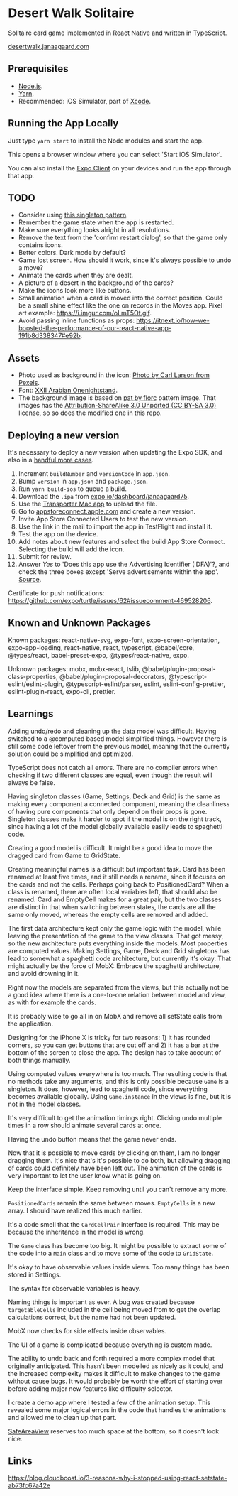 # Desert Walk Solitaire

Solitaire card game implemented in React Native and written in TypeScript.

[desertwalk.janaagaard.com](https://desertwalk.janaagaard.com/)

## Prerequisites

- [Node.js](https://nodejs.org/en/).
- [Yarn](https://yarnpkg.com/en/).
- Recommended: iOS Simulator, part of [Xcode](https://developer.apple.com/xcode/).

## Running the App Locally

Just type `yarn start` to install the Node modules and start the app.

This opens a browser window where you can select 'Start iOS Simulator'.

You can also install the [Expo Client](https://expo.io/tools#client) on your devices and run the app through that app.

## TODO

- Consider using [this singleton pattern](https://wanago.io/2019/11/11/javascript-design-patterns-1-singleton-and-the-module/#crayon-5e26b0cf71d61490784531).
- Remember the game state when the app is restarted.
- Make sure everything looks alright in all resolutions.
- Remove the text from the 'confirm restart dialog', so that the game only contains icons.
- Better colors. Dark mode by default?
- Game lost screen. How should it work, since it's always possible to undo a move?
- Animate the cards when they are dealt.
- A picture of a desert in the background of the cards?
- Make the icons look more like buttons.
- Small animation when a card is moved into the correct position. Could be a small shine effect like the one on records in the Moves app. Pixel art example: <https://i.imgur.com/oLmT5Ot.gif>.
- Avoid passing inline functions as props: <https://itnext.io/how-we-boosted-the-performance-of-our-react-native-app-191b8d338347#e92b>.

## Assets

- Photo used as background in the icon: [Photo by Carl Larson from Pexels](https://www.pexels.com/photo/saraha-desert-1123567/).
- Font: [XXII Arabian Onenightstand](http://www.dafont.com/xxii-arabian-onenightstand.font?text=Desert+Walk+A+2+3+4+5+6+7+8+9+10+J+Q+K).
- The background image is based on [pat by florc](http://www.colourlovers.com/pattern/50713/pat) pattern image. That images has the [Attribution-ShareAlike 3.0 Unported (CC BY-SA 3.0)](https://creativecommons.org/licenses/by-nc-sa/3.0/) license, so so does the modified one in this repo.

## Deploying a new version

It's necessary to deploy a new version when updating the Expo SDK, and also in a [handful more cases](https://docs.expo.dev/workflow/publishing/#limitations).

1. Increment `buildNumber` and `versionCode` in `app.json`.
2. Bump `version` in `app.json` and `package.json`.
3. Run `yarn build-ios` to queue a build.
4. Download the `.ipa` from [expo.io/dashboard/janaagaard75](https://expo.io/dashboard/janaagaard75).
5. Use the [Transporter Mac app](https://apps.apple.com/app/transporter/id1450874784) to upload the file.
6. Go to [appstoreconnect.apple.com](https://appstoreconnect.apple.com/) and create a new version.
7. Invite App Store Connected Users to test the new version.
8. Use the link in the mail to import the app in TestFlight and install it.
9. Test the app on the device.
10. Add notes about new features and select the build App Store Connect. Selecting the build will add the icon.
11. Submit for review.
12. Answer _Yes_ to 'Does this app use the Advertising Identifier (IDFA)'?, and check the three boxes except 'Serve advertisements within the app'. [Source](https://segment.com/docs/connections/sources/catalog/libraries/mobile/ios/quickstart/#step-5-submitting-to-the-app-store).

Certificate for push notifications: <https://github.com/expo/turtle/issues/62#issuecomment-469528206>.

## Known and Unknown Packages

Known packages: react-native-svg, expo-font, expo-screen-orientation, expo-app-loading, react-native, react, typescript, @babel/core, @types/react, babel-preset-expo, @types/react-native, expo.

Unknown packages: mobx, mobx-react, tslib, @babel/plugin-proposal-class-properties, @babel/plugin-proposal-decorators, @typescript-eslint/eslint-plugin, @typescript-eslint/parser, eslint, eslint-config-prettier, eslint-plugin-react, expo-cli, prettier.

## Learnings

Adding undo/redo and cleaning up the data model was difficult. Having switched to a @computed based model simplified things. However there is still some code leftover from the previous model, meaning that the currently solution could be simplified and optimized.

TypeScript does not catch all errors. There are no compiler errors when checking if two different classes are equal, even though the result will always be false.

Having singleton classes (Game, Settings, Deck and Grid) is the same as making every component a connected component, meaning the cleanliness of having pure components that only depend on their props is gone. Singleton classes make it harder to spot if the model is on the right track, since having a lot of the model globally available easily leads to spaghetti code.

Creating a good model is difficult. It might be a good idea to move the dragged card from Game to GridState.

Creating meaningful names is a difficult but important task. Card has been renamed at least five times, and it still needs a rename, since it focuses on the cards and not the cells. Perhaps going back to PositionedCard? When a class is renamed, there are often local variables left, that should also be renamed. Card and EmptyCell makes for a great pair, but the two classes are distinct in that when switching between states, the cards are all the same only moved, whereas the empty cells are removed and added.

The first data architecture kept only the game logic with the model, while leaving the presentation of the game to the view classes. That got messy, so the new architecture puts everything inside the models. Most properties are computed values. Making Settings, Game, Deck and Grid singletons has lead to somewhat a spaghetti code architecture, but currently it's okay. That might actually be the force of MobX: Embrace the spaghetti architecture, and avoid drowning in it.

Right now the models are separated from the views, but this actually not be a good idea where there is a one-to-one relation between model and view, as with for example the cards.

It is probably wise to go all in on MobX and remove all setState calls from the application.

Designing for the iPhone X is tricky for two reasons: 1) it has rounded corners, so you can get buttons that are cut off and 2) it has a bar at the bottom of the screen to close the app. The design has to take account of both things manually.

Using computed values everywhere is too much. The resulting code is that no methods take any arguments, and this is only possible because `Game` is a singleton. It does, however, lead to spaghetti code, since everything becomes available globally. Using `Game.instance` in the views is fine, but it is not in the model classes.

It's very difficult to get the animation timings right. Clicking undo multiple times in a row should animate several cards at once.

Having the undo button means that the game never ends.

Now that it is possible to move cards by clicking on them, I am no longer dragging them. It's nice that's it's possible to do both, but allowing dragging of cards could definitely have been left out. The animation of the cards is very important to let the user know what is going on.

Keep the interface simple. Keep removing until you can't remove any more.

`PositionedCards` remain the same between moves. `EmptyCells` is a new array. I should have realized this much earlier.

It's a code smell that the `CardCellPair` interface is required. This may be because the inheritance in the model is wrong.

The `Game` class has become too big. It might be possible to extract some of the code into a `Main` class and to move some of the code to `GridState`.

It's okay to have observable values inside views. Too many things has been stored in Settings.

The syntax for observable variables is heavy.

Naming things is important as ever. A bug was created because `targetableCells` included in the cell being moved from to get the overlap calculations correct, but the name had not been updated.

MobX now checks for side effects inside observables.

The UI of a game is complicated because everything is custom made.

The ability to undo back and forth required a more complex model that originally anticipated. This hasn't been modelled as nicely as it could, and the increased complexity makes it difficult to make changes to the game without cause bugs. It would probably be worth the effort of starting over before adding major new features like difficulty selector.

I create a demo app where I tested a few of the animation setup. This revealed some major logical errors in the code that handles the animations and allowed me to clean up that part.

[SafeAreaView](https://docs.expo.io/versions/v32.0.0/react-native/safeareaview/) reserves too much space at the bottom, so it doesn't look nice.

## Links

<https://blog.cloudboost.io/3-reasons-why-i-stopped-using-react-setstate-ab73fc67a42e>
